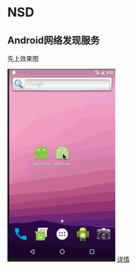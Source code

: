 # NSD
## Android网络发现服务
先上效果图

![效果](./screenshot/demo.gif)
[详情](https://binsheng.github.io/2016/10/03/Android网络服务发现/)